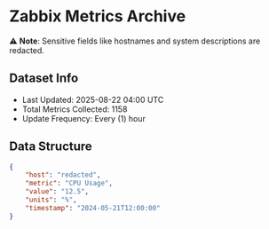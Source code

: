 # Zabbix Metrics Archive

⚠️ **Note**: Sensitive fields like hostnames and system descriptions are redacted.

## Dataset Info
- Last Updated: 2025-08-22 04:00 UTC
- Total Metrics Collected: 1158
- Update Frequency: Every (1) hour

## Data Structure
```json
{
    "host": "redacted",
    "metric": "CPU Usage",
    "value": "12.5",
    "units": "%",
    "timestamp": "2024-05-21T12:00:00"
}
```
